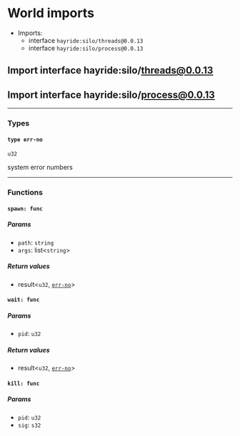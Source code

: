 # <a id="imports"></a>World imports


 - Imports:
    - interface `hayride:silo/threads@0.0.13`
    - interface `hayride:silo/process@0.0.13`

## <a id="hayride_silo_threads_0_0_13"></a>Import interface hayride:silo/threads@0.0.13


## <a id="hayride_silo_process_0_0_13"></a>Import interface hayride:silo/process@0.0.13


----

### Types

#### <a id="err_no"></a>`type err-no`
`u32`
<p>system error numbers

----

### Functions

#### <a id="spawn"></a>`spawn: func`


##### Params

- <a id="spawn.path"></a>`path`: `string`
- <a id="spawn.args"></a>`args`: list<`string`>

##### Return values

- <a id="spawn.0"></a> result<`u32`, [`err-no`](#err_no)>

#### <a id="wait"></a>`wait: func`


##### Params

- <a id="wait.pid"></a>`pid`: `u32`

##### Return values

- <a id="wait.0"></a> result<`u32`, [`err-no`](#err_no)>

#### <a id="kill"></a>`kill: func`


##### Params

- <a id="kill.pid"></a>`pid`: `u32`
- <a id="kill.sig"></a>`sig`: `s32`

